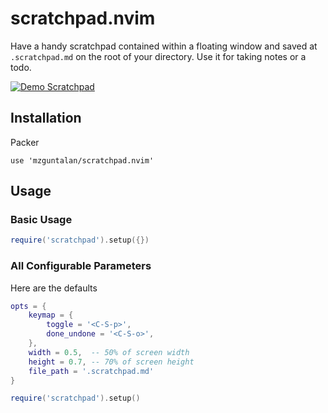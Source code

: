 # scratchpad.nvim

Have a handy scratchpad contained within a floating window and saved at `.scratchpad.md` on the root of your directory. Use it for taking notes or a todo.

[![Demo Scratchpad](https://github.com/mzguntalan/scratchpad.nvim/blob/main/demo.gif?raw=true)](https://github.com/mzguntalan/scratchpad.nvim/blob/main/demo.gif)

## Installation

Packer
```
use 'mzguntalan/scratchpad.nvim'
```

## Usage
### Basic Usage
```lua
require('scratchpad').setup({})
```

### All Configurable Parameters
Here are the defaults
```lua
opts = {
    keymap = {
        toggle = '<C-S-p>',
        done_undone = '<C-S-o>',
    },
    width = 0.5,  -- 50% of screen width
    height = 0.7, -- 70% of screen height
    file_path = '.scratchpad.md'
}

require('scratchpad').setup()
```
